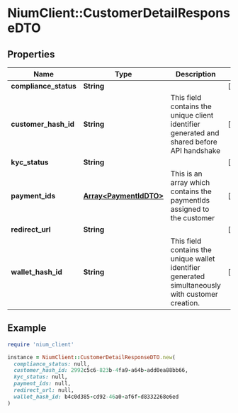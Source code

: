 # NiumClient::CustomerDetailResponseDTO

## Properties

| Name | Type | Description | Notes |
| ---- | ---- | ----------- | ----- |
| **compliance_status** | **String** |  | [optional] |
| **customer_hash_id** | **String** | This field contains the unique client identifier generated and shared before API handshake | [optional] |
| **kyc_status** | **String** |  | [optional] |
| **payment_ids** | [**Array&lt;PaymentIdDTO&gt;**](PaymentIdDTO.md) | This is an array which contains the paymentIds assigned to the customer | [optional] |
| **redirect_url** | **String** |  | [optional] |
| **wallet_hash_id** | **String** | This field contains the unique wallet identifier generated simultaneously with customer creation. | [optional] |

## Example

```ruby
require 'nium_client'

instance = NiumClient::CustomerDetailResponseDTO.new(
  compliance_status: null,
  customer_hash_id: 2992c5c6-823b-4fa9-a64b-add0ea88bb66,
  kyc_status: null,
  payment_ids: null,
  redirect_url: null,
  wallet_hash_id: b4c0d385-cd92-46a0-af6f-d8332268e6ed
)
```

